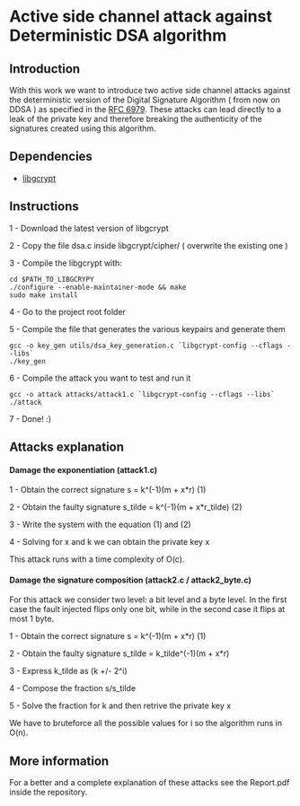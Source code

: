 # Active side channel attack against Deterministic DSA algorithm

## Introduction

With this work we want to introduce two active side channel attacks against the deterministic version of the Digital Signature Algorithm ( from now on DDSA ) as specified in the [RFC 6979](https://tools.ietf.org/html/rfc6979).
These attacks can lead directly to a leak of the private key and therefore breaking the authenticity of the signatures created using this algorithm.


## Dependencies

* [libgcrypt](https://www.gnu.org/software/libgcrypt/) 


## Instructions

1 - Download the latest version of libgcrypt

2 - Copy the file dsa.c inside libgcrypt/cipher/ ( overwrite the existing one )

3 - Compile the libgcrypt with:

	
	cd $PATH_TO_LIBGCRYPY
	./configure --enable-maintainer-mode && make
	sudo make install
	
4 - Go to the project root folder

5 - Compile the file that generates the various keypairs and generate them

	
	gcc -o key_gen utils/dsa_key_generation.c `libgcrypt-config --cflags --libs`
	./key_gen
	
6 - Compile the attack you want to test and run it

	gcc -o attack attacks/attack1.c `libgcrypt-config --cflags --libs`
	./attack
	
7 - Done! :)


## Attacks explanation

#### Damage the exponentiation (attack1.c)

1 - Obtain the correct signature s = k^(-1)(m + x*r)		(1)

2 - Obtain the faulty signature s_tilde = k^(-1)(m + x*r_tilde)		(2)

3 - Write the system with the equation (1) and (2)

4 - Solving for x and k we can obtain the private key x

This attack runs with a time complexity of O(c).


#### Damage the signature composition (attack2.c / attack2_byte.c)

For this attack we consider two level: a bit level and a byte level. In the first case the fault injected flips only one bit, while in the second case it flips at most 1 byte.

1 - Obtain the correct signature s = k^(-1)(m + x*r)	(1)

2 - Obtain the faulty signature s_tilde = k_tilde^(-1)(m + x*r)

3 - Express k_tilde as (k +/- 2^i)

4 - Compose the fraction s/s_tilde

5 - Solve the fraction for k and then retrive the private key x

We have to bruteforce all the possible values for i so the algorithm runs in O(n).


## More information

For a better and a complete explanation of these attacks see the Report.pdf inside the repository.

